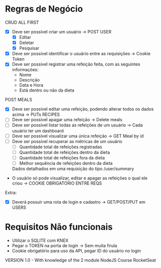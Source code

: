 # Regras de Negócio

CRUD ALL FIRST

- [X] Deve ser possível criar um usuário -> POST USER
    - [X] Editar
    - [X] Deletar
    - [X] Pesquisar
- [X] Deve ser possível identificar o usuário entre as requisições -> Cookie Token
- [X] Deve ser possível registrar uma refeição feita, com as seguintes informações:
    - Nome
    - Descrição
    - Data e Hora
    - Está dentro ou não da dieta

POST MEALS

- [X] Deve ser possível editar uma refeição, podendo alterar todos os dados acima -> PUTs RECIPES
- [ ] Deve ser possível apagar uma refeição -> Delete meals
- [ ] Deve ser possível listar todas as refeições de um usuário -> Cada usuário ter um dashboard
- [ ] Deve ser possível visualizar uma única refeição -> GET Meal by id
- [ ] Deve ser possível recuperar as métricas de um usuário
    - [ ] Quantidade total de refeições registradas
    - [ ] Quantidade total de refeições dentro da dieta
    - [ ] Quantidade total de refeições fora da dieta
    - [ ] Melhor sequência de refeições dentro da dieta

    Dados detalhados em uma requisição do tipo /user/summary

- O usuário só pode visualizar, editar e apagar as refeições o qual ele criou -> COOKIE OBRIGATÓRIO ENTRE REQS

Extra:
- [X] Deverá possuir uma rota de login e cadastro -> GET/POST/PUT em USERS

# Requisitos Não funcionais
- Utilizar o SQLITE com KNEX
- Pegar o TOKEN na porta de login -> Sem muita firula
- Cookie obrigatório para uso da API, pegar ID do usuário no login

VERSION 1.0 - With knowledge of the 2 module NodeJS Course RocketSeat